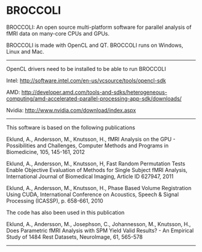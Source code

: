 BROCCOLI
========

BROCCOLI: An open source multi-platform software for parallel analysis of fMRI data on many-core CPUs and GPUs.

BROCCOLI is made with OpenCL and QT. BROCCOLI runs on Windows, Linux and Mac.

--------------------------------------------------------------------

OpenCL drivers need to be installed to be able to run BROCCOLI

Intel: http://software.intel.com/en-us/vcsource/tools/opencl-sdk

AMD: http://developer.amd.com/tools-and-sdks/heterogeneous-computing/amd-accelerated-parallel-processing-app-sdk/downloads/

Nvidia: http://www.nvidia.com/download/index.aspx

--------------------------------------------------------------------

This software is based on the following publications

Eklund, A., Andersson, M., Knutsson, H., fMRI Analysis on the GPU - Possibilities and Challenges, Computer Methods and Programs in Biomedicine, 105, 145-161, 2012

Eklund, A., Andersson, M., Knutsson, H, Fast Random Permutation Tests Enable Objective Evaluation of Methods for Single Subject fMRI Analysis, 
International Journal of Biomedical Imaging, Article ID 627947, 2011

Eklund, A., Andersson, M., Knutsson, H., Phase Based Volume Registration Using CUDA, International Conference on Acoustics, Speech & Signal Processing (ICASSP), p. 658-661, 2010

The code has also been used in this publication

Eklund, A., Andersson, M., Josephson, C., Johannesson, M., Knutsson, H., Does Parametric fMRI Analysis with SPM Yield Valid Results? - 
An Empirical Study of 1484 Rest Datasets, NeuroImage, 61, 565-578

--------------------------------------------------------------------


